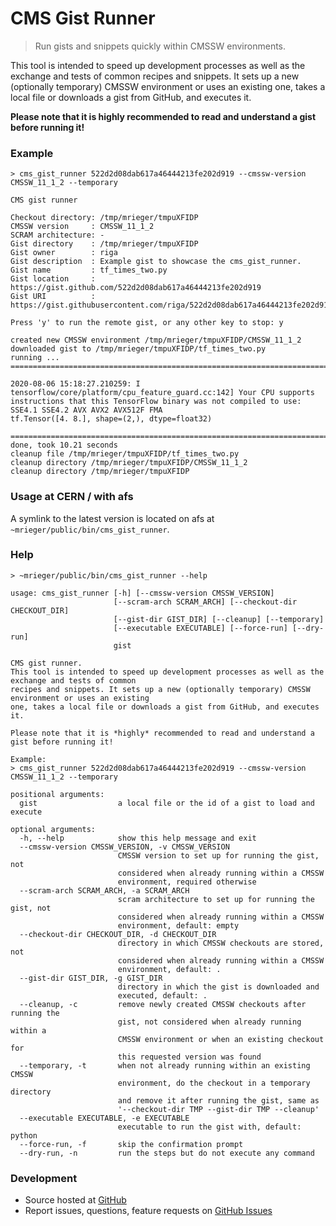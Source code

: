 # CMS Gist Runner

> Run gists and snippets quickly within CMSSW environments.

This tool is intended to speed up development processes as well as the exchange and tests of common
recipes and snippets.
It sets up a new (optionally temporary) CMSSW environment or uses an existing
one, takes a local file or downloads a gist from GitHub, and executes it.

**Please note that it is highly recommended to read and understand a gist before running it!**


### Example

```shell
> cms_gist_runner 522d2d08dab617a46444213fe202d919 --cmssw-version CMSSW_11_1_2 --temporary

CMS gist runner

Checkout directory: /tmp/mrieger/tmpuXFIDP
CMSSW version     : CMSSW_11_1_2
SCRAM architecture: -
Gist directory    : /tmp/mrieger/tmpuXFIDP
Gist owner        : riga
Gist description  : Example gist to showcase the cms_gist_runner.
Gist name         : tf_times_two.py
Gist location     : https://gist.github.com/522d2d08dab617a46444213fe202d919
Gist URI          : https://gist.githubusercontent.com/riga/522d2d08dab617a46444213fe202d919/raw/c5057e4c26531a453573a1157700980e50fb9222/tf_times_two.py

Press 'y' to run the remote gist, or any other key to stop: y

created new CMSSW environment /tmp/mrieger/tmpuXFIDP/CMSSW_11_1_2
downloaded gist to /tmp/mrieger/tmpuXFIDP/tf_times_two.py
running ...
====================================================================================================

2020-08-06 15:18:27.210259: I tensorflow/core/platform/cpu_feature_guard.cc:142] Your CPU supports instructions that this TensorFlow binary was not compiled to use: SSE4.1 SSE4.2 AVX AVX2 AVX512F FMA
tf.Tensor([4. 8.], shape=(2,), dtype=float32)

====================================================================================================
done, took 10.21 seconds
cleanup file /tmp/mrieger/tmpuXFIDP/tf_times_two.py
cleanup directory /tmp/mrieger/tmpuXFIDP/CMSSW_11_1_2
cleanup directory /tmp/mrieger/tmpuXFIDP
```


### Usage at CERN / with afs

A symlink to the latest version is located on afs at `~mrieger/public/bin/cms_gist_runner`.


### Help

```shell
> ~mrieger/public/bin/cms_gist_runner --help

usage: cms_gist_runner [-h] [--cmssw-version CMSSW_VERSION]
                       [--scram-arch SCRAM_ARCH] [--checkout-dir CHECKOUT_DIR]
                       [--gist-dir GIST_DIR] [--cleanup] [--temporary]
                       [--executable EXECUTABLE] [--force-run] [--dry-run]
                       gist

CMS gist runner.
This tool is intended to speed up development processes as well as the exchange and tests of common
recipes and snippets. It sets up a new (optionally temporary) CMSSW environment or uses an existing
one, takes a local file or downloads a gist from GitHub, and executes it.

Please note that it is *highly* recommended to read and understand a gist before running it!

Example:
> cms_gist_runner 522d2d08dab617a46444213fe202d919 --cmssw-version CMSSW_11_1_2 --temporary

positional arguments:
  gist                  a local file or the id of a gist to load and execute

optional arguments:
  -h, --help            show this help message and exit
  --cmssw-version CMSSW_VERSION, -v CMSSW_VERSION
                        CMSSW version to set up for running the gist, not
                        considered when already running within a CMSSW
                        environment, required otherwise
  --scram-arch SCRAM_ARCH, -a SCRAM_ARCH
                        scram architecture to set up for running the gist, not
                        considered when already running within a CMSSW
                        environment, default: empty
  --checkout-dir CHECKOUT_DIR, -d CHECKOUT_DIR
                        directory in which CMSSW checkouts are stored, not
                        considered when already running within a CMSSW
                        environment, default: .
  --gist-dir GIST_DIR, -g GIST_DIR
                        directory in which the gist is downloaded and
                        executed, default: .
  --cleanup, -c         remove newly created CMSSW checkouts after running the
                        gist, not considered when already running within a
                        CMSSW environment or when an existing checkout for
                        this requested version was found
  --temporary, -t       when not already running within an existing CMSSW
                        environment, do the checkout in a temporary directory
                        and remove it after running the gist, same as
                        '--checkout-dir TMP --gist-dir TMP --cleanup'
  --executable EXECUTABLE, -e EXECUTABLE
                        executable to run the gist with, default: python
  --force-run, -f       skip the confirmation prompt
  --dry-run, -n         run the steps but do not execute any command
```

### Development

- Source hosted at [GitHub](https://github.com/riga/cms_gist_runner)
- Report issues, questions, feature requests on [GitHub Issues](https://github.com/riga/cms_gist_runner/issues)
